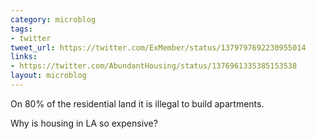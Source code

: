 ```yaml
---
category: microblog
tags:
- twitter
tweet_url: https://twitter.com/ExMember/status/1379797692230955014
links:
- https://twitter.com/AbundantHousing/status/1376961335385153538
layout: microblog
---
```

On 80% of the residential land it is illegal to build apartments.

Why is housing in LA so expensive?
